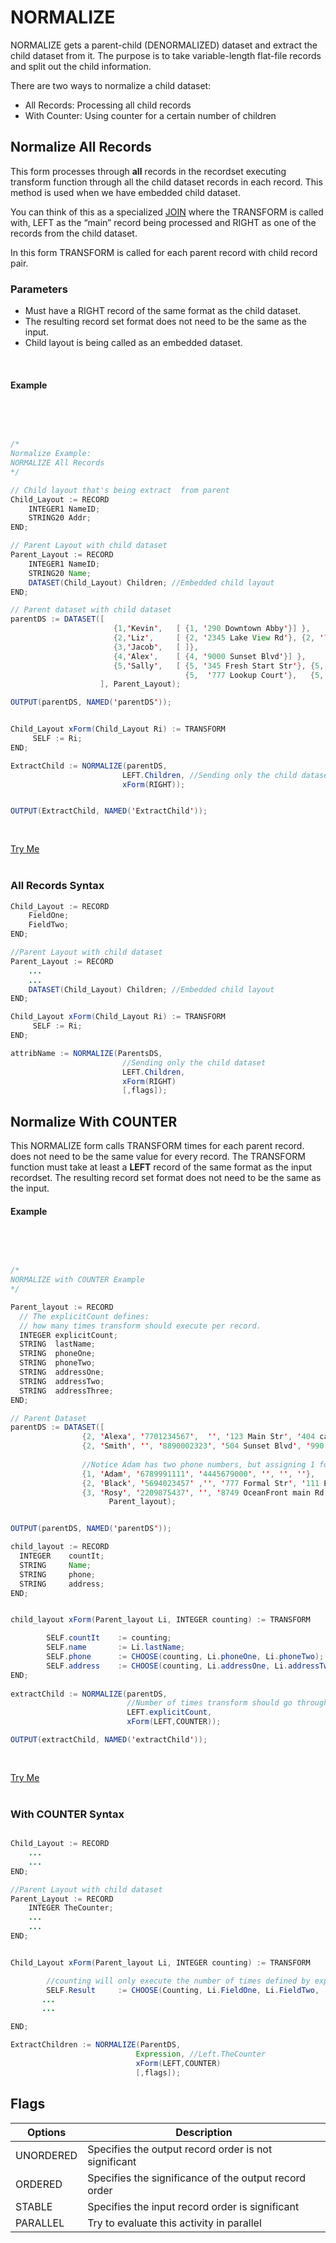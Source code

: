 # NORMALIZE

NORMALIZE gets a parent-child (DENORMALIZED)  dataset and extract the child dataset from it. The purpose is to take variable-length flat-file records and split out the child information. 


There are two ways to normalize a child dataset:
- All Records: Processing all child records
- With Counter: Using counter for a certain number of children

## Normalize All Records

This form processes through __all__ records in the recordset executing transform function through all the child dataset records in each record. This method is used when we have embedded child dataset.

You can think of this as a specialized [JOIN](./join.md) where the TRANSFORM is called with, 
LEFT as the “main” record being processed and RIGHT as one of the records from the child dataset.

In this form TRANSFORM is called for each parent record with child record pair. 

### Parameters

- Must have a RIGHT record of the same format as the child dataset.
- The resulting record set format does not need to be the same as the input.
- Child layout is being called as an embedded dataset.


</br>


#### Example 

<br>
<pre id = 'NormExp_1'>

```java
/*
Normalize Example:
NORMALIZE All Records
*/

// Child layout that's being extract  from parent
Child_Layout := RECORD
    INTEGER1 NameID;
    STRING20 Addr; 
END;

// Parent Layout with child dataset 
Parent_Layout := RECORD
    INTEGER1 NameID;
    STRING20 Name;
    DATASET(Child_Layout) Children; //Embedded child layout
END;

// Parent dataset with child dataset
parentDS := DATASET([ 
                       {1,'Kevin',   [ {1, '290 Downtown Abby'}] },
                       {2,'Liz',     [ {2, '2345 Lake View Rd'}, {2, '776  Action Cir'}] },
                       {3,'Jacob',   [ ]},
                       {4,'Alex',    [ {4, '9000 Sunset Blvd'}] },
                       {5,'Sally',   [ {5, '345 Fresh Start Str'}, {5,  '433 Union Dr'} ,
                                       {5,  '777 Lookup Court'},   {5,  '222 Movie Str'} ] }
                    ], Parent_Layout);

OUTPUT(parentDS, NAMED('parentDS'));


Child_Layout xForm(Child_Layout Ri) := TRANSFORM
     SELF := Ri;
END;

ExtractChild := NORMALIZE(parentDS,
                         LEFT.Children, //Sending only the child dataset
                         xForm(RIGHT));


OUTPUT(ExtractChild, NAMED('ExtractChild'));

```

</pre>
<a class="trybutton" href="javascript:OpenECLEditor(['NormExp_1'])"> Try Me </a>

</br>

</br>

### All Records Syntax

```java
Child_Layout := RECORD
    FieldOne;
    FieldTwo;
END;

//Parent Layout with child dataset
Parent_Layout := RECORD
    ...
    ...
    DATASET(Child_Layout) Children; //Embedded child layout
END;

Child_Layout xForm(Child_Layout Ri) := TRANSFORM
     SELF := Ri;
END;

attribName := NORMALIZE(ParentsDS,
                         //Sending only the child dataset
                         LEFT.Children, 
                         xForm(RIGHT)
                         [,flags]);
```

## Normalize With COUNTER

This NORMALIZE form calls TRANSFORM <n> times for each parent record.  <n> does not need to be the same value for every record. The TRANSFORM function must take at least a **LEFT** record of the same format as the input recordset. The resulting record set format does not need to be the same as the input.

#### Example

<br>
<pre id = 'Norm2Exp_1'>

```java
/*
NORMALIZE with COUNTER Example
*/

Parent_layout := RECORD
  // The explicitCount defines:
  // how many times transform should execute per record.
  INTEGER explicitCount; 
  STRING  lastName; 
  STRING  phoneOne;
  STRING  phoneTwo;
  STRING  addressOne;
  STRING  addressTwo;
  STRING  addressThree;
END;

// Parent Dataset
parentDS := DATASET([
                {2, 'Alexa', '7701234567',  '', '123 Main Str', '404 capital cr', ''},
                {2, 'Smith', '', '8890002323', '504 Sunset Blvd', '990 Rose highway', ''},
                
                //Notice Adam has two phone numbers, but assigning 1 for number of execution
                {1, 'Adam', '6789991111', '4445679000', '', '', ''},
                {2, 'Black', '5694023457' ,'', '777 Formal Str', '111 Batman Corner', ''},
                {3, 'Rosy', '2209875437', '', '8749 OceanFront main Rd','5671 North Lake Str', '2323 Washington RD'}],
                      Parent_layout);


OUTPUT(parentDS, NAMED('parentDS'));

child_layout := RECORD
  INTEGER    countIt;
  STRING     Name;
  STRING     phone; 
  STRING     address;
END;


child_layout xForm(Parent_layout Li, INTEGER counting) := TRANSFORM

        SELF.countIt    := counting;      
        SELF.name       := Li.lastName;
        SELF.phone      := CHOOSE(counting, Li.phoneOne, Li.phoneTwo);
        SELF.address    := CHOOSE(counting, Li.addressOne, Li.addressTwo, Li.addressThree);
END;
  
extractChild := NORMALIZE(parentDS,
                          //Number of times transform should go through a record
                          LEFT.explicitCount, 
                          xForm(LEFT,COUNTER));

OUTPUT(extractChild, NAMED('extractChild'));

```

</pre>
<a class="trybutton" href="javascript:OpenECLEditor(['Norm2Exp_1'])"> Try Me </a>

</br>
</br>

### With COUNTER Syntax

```java

Child_Layout := RECORD
    ...
    ...
END;

//Parent Layout with child dataset
Parent_Layout := RECORD
    INTEGER TheCounter;
    ...
    ...
END;


Child_Layout xForm(Parent_layout Li, INTEGER counting) := TRANSFORM

        //counting will only execute the number of times defined by expression
        SELF.Result     := CHOOSE(Counting, Li.FieldOne, Li.FieldTwo, ...);
       ...
       ...

END;

ExtractChildren := NORMALIZE(ParentDS,
                            Expression, //Left.TheCounter
                            xForm(LEFT,COUNTER)
                            [,flags]);

```

## Flags

|Options|Description|
|---|---|
UNORDERED|Specifies the output record order is not significant
ORDERED|Specifies the significance of the output record order
STABLE|Specifies the input record order is significant
PARALLEL|Try to evaluate this activity in parallel